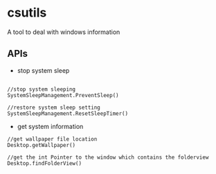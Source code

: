 # csutils
A tool to deal with windows information

## APIs

* stop system sleep
```

//stop system sleeping
SystemSleepManagement.PreventSleep()

//restore system sleep setting
SystemSleepManagement.ResetSleepTimer()
```

* get system information
```
//get wallpaper file location
Desktop.getWallpaper()

//get the int Pointer to the window which contains the folderview
Desktop.findFolderView()
```
